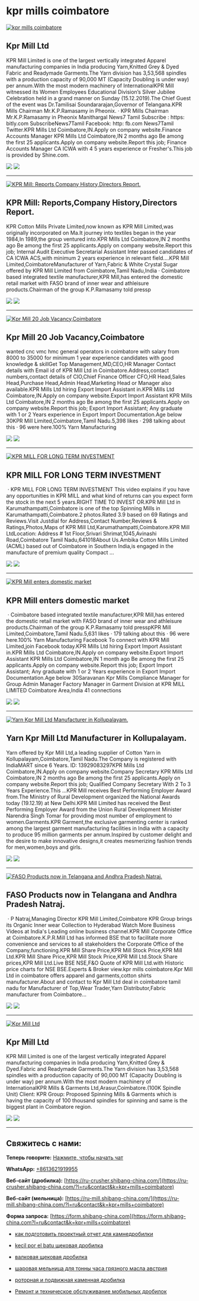 # kpr mills coimbatore

<a href="https://swt.shibang-china.com/?l=ru&img&k=kpr+mills+coimbatore" target="_blank">![kpr mills coimbatore](http://static.shibang-china.com/all-800x300/534.jpg)</a>

## Kpr Mill Ltd
KPR Mill Limited is one of the largest vertically integrated Apparel manufacturing companies in India producing Yarn,Knitted Grey &amp; Dyed Fabric and Readymade Garments.The Yarn division has 3,53,568 spindles with a production capacity of 90,000 MT (Capacity Doubling is under way) per annum.With the most modern machinery of InternationalKPR Mill witnessed its Women Employees Educational Division’s Silver Jubilee Celebration held in a grand manner on Sunday (15.12.2019).The Chief Guest of the event was Dr.Tamilisai Soundararajan,Governor of Telangana.KPR Mills Chairman Mr.K.P.Ramasamy in Pheonix.&nbsp;&#0183;&#32;KPR Mills Chairman Mr.K.P.Ramasamy in Pheonix Manithargal News7 Tamil Subscribe : https: bitly.com SubscribeNews7Tamil Facebook: http: fb.com News7Tamil Twitter.KPR Mills Ltd Coimbatore,IN.Apply on company website.Finance Accounts Manager KPR Mills Ltd Coimbatore,IN 2 months ago Be among the first 25 applicants.Apply on company website.Report this job; Finance Accounts Manager CA ICWA with 4 5 years experience or Fresher's.This job is provided by Shine.com.


<a href="https://whatsapp.shibangsoft.com/WhatsApp.php" target="_blank" title="WhatsApp">![](http://static.shibang-china.com/icon/whatsapp.png)</a> <a href="https://swt.shibang-china.com/?l=ru&icon&k=kpr+mills+coimbatore" target="_blank">![](http://static.shibang-china.com/icon/chat-ru.png)</a>

---

<a href="https://swt.shibang-china.com/?l=ru&img&k=kpr+mills+coimbatore" target="_blank">![KPR Mill: Reports,Company History,Directors Report.](http://static.shibang-china.com/all-800x300/264.jpg)</a>

## KPR Mill: Reports,Company History,Directors Report.
KPR Cotton Mills Private Limited,now known as KPR Mill Limited,was originally incorporated on Ma.It journey into textiles began in the year 1984,In 1989,the group ventured into.KPR Mills Ltd Coimbatore,IN 2 months ago Be among the first 25 applicants.Apply on company website.Report this job; Internal Audit Executive Secretarial Assistant Inter passed candidates of CA ICWA ACS,with minimum 2 years experience in relevant field.…KPR Mill Limited,CoimbatoreManufacturer of Yarn,Fabric &amp; White Crystal Sugar offered by KPR Mill Limited from Coimbatore,Tamil Nadu,India&nbsp;&#0183;&#32;Coimbatore based integrated textile manufacturer,KPR Mill,has entered the domestic retail market with FASO brand of inner wear and athleisure products.Chairman of the group K.P.Ramasamy told pressp


<a href="https://whatsapp.shibangsoft.com/WhatsApp.php" target="_blank" title="WhatsApp">![](http://static.shibang-china.com/icon/whatsapp.png)</a> <a href="https://swt.shibang-china.com/?l=ru&icon&k=kpr+mills+coimbatore" target="_blank">![](http://static.shibang-china.com/icon/chat-ru.png)</a>

---

<a href="https://swt.shibang-china.com/?l=ru&img&k=kpr+mills+coimbatore" target="_blank">![Kpr Mill 20 Job Vacancy,Coimbatore](http://static.shibang-china.com/all-800x300/1408.jpg)</a>

## Kpr Mill 20 Job Vacancy,Coimbatore
wanted cnc vmc hmc general operators in coimbatore with salary from 8000 to 35000 for minimum 1 year experience candidates with good knowledge &amp; skillGet Top Management,MD,CEO,HR Manager Contact details with Email id of KPR Mill Ltd in Coimbatore.Address,contact numbers,contact details of CIO,Chief Finance Officer CFO,HR Head,Sales Head,Purchase Head,Admin Head,Marketing Head or Manager also available.KPR Mills Ltd hiring Export Import Assistant in.KPR Mills Ltd Coimbatore,IN.Apply on company website.Export Import Assistant KPR Mills Ltd Coimbatore,IN 2 months ago Be among the first 25 applicants.Apply on company website.Report this job; Export Import Assistant; Any graduate with 1 or 2 Years experience in Export Import Documentation.Age below 30KPR Mill Limited,Coimbatore,Tamil Nadu.5,398 likes &#183; 298 talking about this &#183; 96 were here.100% Yarn Manufacturing


<a href="https://whatsapp.shibangsoft.com/WhatsApp.php" target="_blank" title="WhatsApp">![](http://static.shibang-china.com/icon/whatsapp.png)</a> <a href="https://swt.shibang-china.com/?l=ru&icon&k=kpr+mills+coimbatore" target="_blank">![](http://static.shibang-china.com/icon/chat-ru.png)</a>

---

<a href="https://swt.shibang-china.com/?l=ru&img&k=kpr+mills+coimbatore" target="_blank">![KPR MILL FOR LONG TERM INVESTMENT](http://static.shibang-china.com/all-800x300/1202.jpg)</a>

## KPR MILL FOR LONG TERM INVESTMENT
&nbsp;&#0183;&#32;KPR MILL FOR LONG TERM INVESTMENT This video explains if you have any opportunities in KPR MILL and what kind of returns can you expect form the stock in the next 5 years.RIGHT TIME TO INVEST OR.KPR Mill Ltd in Karumathampatti,Coimbatore is one of the top Spinning Mills in Karumathampatti,Coimbatore.2 photos.Rated 3.9 based on 69 Ratings and Reviews.Visit Justdial for Address,Contact Number,Reviews &amp; Ratings,Photos,Maps of KPR Mill Ltd,Karumathampatti,Coimbatore.KPR Mill LtdLocation: Address # 1st Floor,Srivari Shrimat,1045,Avinashi Road,Coimbatore Tamil Nadu,641018About Us.Ambika Cotton Mills Limited (ACML) based out of Coimbatore in Southern India,is engaged in the manufacture of premium quality Compact …


<a href="https://whatsapp.shibangsoft.com/WhatsApp.php" target="_blank" title="WhatsApp">![](http://static.shibang-china.com/icon/whatsapp.png)</a> <a href="https://swt.shibang-china.com/?l=ru&icon&k=kpr+mills+coimbatore" target="_blank">![](http://static.shibang-china.com/icon/chat-ru.png)</a>

---

<a href="https://swt.shibang-china.com/?l=ru&img&k=kpr+mills+coimbatore" target="_blank">![KPR Mill enters domestic market](http://static.shibang-china.com/all-800x300/579.jpg)</a>

## KPR Mill enters domestic market
&nbsp;&#0183;&#32;Coimbatore based integrated textile manufacturer,KPR Mill,has entered the domestic retail market with FASO brand of inner wear and athleisure products.Chairman of the group K.P.Ramasamy told presspKPR Mill Limited,Coimbatore,Tamil Nadu.5,631 likes &#183; 179 talking about this &#183; 96 were here.100% Yarn Manufacturing Facebook To connect with KPR Mill Limited,join Facebook today.KPR Mills Ltd hiring Export Import Assistant in.KPR Mills Ltd Coimbatore,IN.Apply on company website.Export Import Assistant KPR Mills Ltd Coimbatore,IN 1 month ago Be among the first 25 applicants.Apply on company website.Report this job; Export Import Assistant; Any graduate with 1 or 2 Years experience in Export Import Documentation.Age below 30Saravanan Kpr Mills Compliance Manager for Group Admin Manager Factory Manager in Garment Division at KPR MILL LIMITED Coimbatore Area,India 41 connections


<a href="https://whatsapp.shibangsoft.com/WhatsApp.php" target="_blank" title="WhatsApp">![](http://static.shibang-china.com/icon/whatsapp.png)</a> <a href="https://swt.shibang-china.com/?l=ru&icon&k=kpr+mills+coimbatore" target="_blank">![](http://static.shibang-china.com/icon/chat-ru.png)</a>

---

<a href="https://swt.shibang-china.com/?l=ru&img&k=kpr+mills+coimbatore" target="_blank">![Yarn Kpr Mill Ltd Manufacturer in Kollupalayam.](http://static.shibang-china.com/all-800x300/1180.jpg)</a>

## Yarn Kpr Mill Ltd Manufacturer in Kollupalayam.
Yarn offered by Kpr Mill Ltd,a leading supplier of Cotton Yarn in Kollupalayam,Coimbatore,Tamil Nadu.The Company is registered with IndiaMART since 6 Years. ID: 13929083297KPR Mills Ltd Coimbatore,IN.Apply on company website.Company Secretary KPR Mills Ltd Coimbatore,IN 2 months ago Be among the first 25 applicants.Apply on company website.Report this job; Qualified Company Secretary With 2 To 3 Years Experience.This …KPR Mill receives Best Performing Employer Award from.The Ministry of Rural Development organized the National Awards today (19.12.19) at New Delhi.KPR Mill Limited has received the Best Performing Employer Award from the Union Rural Development Minister Narendra Singh Tomar for providing most number of employment to women.Garments.KPR Garment,the exclusive garmenting center is ranked among the largest garment manufacturing facilities in India with a capacity to produce 95 million garments per annum.Inspired by customer delight and the desire to make innovative designs,it creates mesmerizing fashion trends for men,women,boys and girls.


<a href="https://whatsapp.shibangsoft.com/WhatsApp.php" target="_blank" title="WhatsApp">![](http://static.shibang-china.com/icon/whatsapp.png)</a> <a href="https://swt.shibang-china.com/?l=ru&icon&k=kpr+mills+coimbatore" target="_blank">![](http://static.shibang-china.com/icon/chat-ru.png)</a>

---

<a href="https://swt.shibang-china.com/?l=ru&img&k=kpr+mills+coimbatore" target="_blank">![FASO Products now in Telangana and Andhra Pradesh Natraj.](http://static.shibang-china.com/all-800x300/60.jpg)</a>

## FASO Products now in Telangana and Andhra Pradesh Natraj.
&nbsp;&#0183;&#32;P Natraj,Managing Director KPR Mill Limited,Coimbatore KPR Group brings its Organic Inner wear Collection to Hyderabad Watch More Business Videos at India's Leading online business channel.KPR Mill Corporate Office at Coimbatore.K.P.R.Mill Ltd has informed BSE that to facilitate more convenience and services to all stakeholders the Corporate Office of the Company,functioning.KPR Mill Share Price,KPR Mill Stock Price,KPR Mill Ltd.KPR Mill Share Price,KPR Mill Stock Price,KPR Mill Ltd.Stock Share prices,KPR Mill Ltd.Live BSE NSE,F&amp;O Quote of KPR Mill Ltd.with Historic price charts for NSE BSE.Experts &amp; Broker view.kpr mills coimbatore.Kpr Mill Ltd in coimbatore offers apparel and garments,cotton shirts manufacturer.About and contact to Kpr Mill Ltd deal in coimbatore tamil nadu for Manufacturer of Top,Wear Trader,Yarn Distributor,Fabric manufacturer from Coimbatore…


<a href="https://whatsapp.shibangsoft.com/WhatsApp.php" target="_blank" title="WhatsApp">![](http://static.shibang-china.com/icon/whatsapp.png)</a> <a href="https://swt.shibang-china.com/?l=ru&icon&k=kpr+mills+coimbatore" target="_blank">![](http://static.shibang-china.com/icon/chat-ru.png)</a>

---

<a href="https://swt.shibang-china.com/?l=ru&img&k=kpr+mills+coimbatore" target="_blank">![Kpr Mill Ltd](http://static.shibang-china.com/all-800x300/53.jpg)</a>

## Kpr Mill Ltd
KPR Mill Limited is one of the largest vertically integrated Apparel manufacturing companies in India producing Yarn,Knitted Grey &amp; Dyed.Fabric and Readymade Garments.The Yarn division has 3,53,568 spindles with a production capacity of 90,000 MT (Capacity Doubling is under way) per annum.With the most modern machinery of InternationalKPR Mills &amp; Garments Ltd,Arasur,Coimbatore.(100K Spindle Unit) Client: KPR Group: Proposed Spinning Mills &amp; Garments which is having the capacity of 100 thousand spindles for spinning and same is the biggest plant in Coimbatore region.

<a href="https://whatsapp.shibangsoft.com/WhatsApp.php" target="_blank" title="WhatsApp">![](http://static.shibang-china.com/icon/whatsapp.png)</a> <a href="https://swt.shibang-china.com/?l=ru&icon&k=kpr+mills+coimbatore" target="_blank">![](http://static.shibang-china.com/icon/chat-ru.png)</a>

---
## Свяжитесь с нами:

**Теперь говорите:** [Нажмите, чтобы начать чат](https://swt.shibang-china.com?l=ru&contact&k=kpr+mills+coimbatore)

**WhatsApp:**  [+8613621919955](https://whatsapp.shibangsoft.com/WhatsApp.php)

**Веб-сайт (дробилка):** [https://ru-crusher.shibang-china.com/](https://ru-crusher.shibang-china.com/?l=ru&contact&k=kpr+mills+coimbatore)

**Веб-сайт (мельница):** [https://ru-mill.shibang-china.com/](https://ru-mill.shibang-china.com/?l=ru&contact&k=kpr+mills+coimbatore)

**Форма запроса:** [https://form.shibang-china.com](https://form.shibang-china.com?l=ru&contact&k=kpr+mills+coimbatore)

* [как подготовить проектный отчет для камнедробилки](../121/%D0%BA%D0%B0%D0%BA%20%D0%BF%D0%BE%D0%B4%D0%B3%D0%BE%D1%82%D0%BE%D0%B2%D0%B8%D1%82%D1%8C%20%D0%BF%D1%80%D0%BE%D0%B5%D0%BA%D1%82%D0%BD%D1%8B%D0%B9%20%D0%BE%D1%82%D1%87%D0%B5%D1%82%20%D0%B4%D0%BB%D1%8F%20%D0%BA%D0%B0%D0%BC%D0%BD%D0%B5%D0%B4%D1%80%D0%BE%D0%B1%D0%B8%D0%BB%D0%BA%D0%B8.md)

* [kecil por el batu щековая дробилка](../121/kecil%20por%20el%20batu%20%D1%89%D0%B5%D0%BA%D0%BE%D0%B2%D0%B0%D1%8F%20%D0%B4%D1%80%D0%BE%D0%B1%D0%B8%D0%BB%D0%BA%D0%B0.md)

* [валковая щековая дробилка](../125/%D0%B2%D0%B0%D0%BB%D0%BA%D0%BE%D0%B2%D0%B0%D1%8F%20%D1%89%D0%B5%D0%BA%D0%BE%D0%B2%D0%B0%D1%8F%20%D0%B4%D1%80%D0%BE%D0%B1%D0%B8%D0%BB%D0%BA%D0%B0.md)

* [шаровая мельница для тонны часа грязного масла австрия](../124/%D1%88%D0%B0%D1%80%D0%BE%D0%B2%D0%B0%D1%8F%20%D0%BC%D0%B5%D0%BB%D1%8C%D0%BD%D0%B8%D1%86%D0%B0%20%D0%B4%D0%BB%D1%8F%20%D1%82%D0%BE%D0%BD%D0%BD%D1%8B%20%D1%87%D0%B0%D1%81%D0%B0%20%D0%B3%D1%80%D1%8F%D0%B7%D0%BD%D0%BE%D0%B3%D0%BE%20%D0%BC%D0%B0%D1%81%D0%BB%D0%B0%20%D0%B0%D0%B2%D1%81%D1%82%D1%80%D0%B8%D1%8F.md)

* [роторная и подвижная каменная дробилка](../124/%D1%80%D0%BE%D1%82%D0%BE%D1%80%D0%BD%D0%B0%D1%8F%20%D0%B8%20%D0%BF%D0%BE%D0%B4%D0%B2%D0%B8%D0%B6%D0%BD%D0%B0%D1%8F%20%D0%BA%D0%B0%D0%BC%D0%B5%D0%BD%D0%BD%D0%B0%D1%8F%20%D0%B4%D1%80%D0%BE%D0%B1%D0%B8%D0%BB%D0%BA%D0%B0.md)

* [Ремонт и техническое обслуживание мобильных дробилок](../122/%D0%A0%D0%B5%D0%BC%D0%BE%D0%BD%D1%82%20%D0%B8%20%D1%82%D0%B5%D1%85%D0%BD%D0%B8%D1%87%D0%B5%D1%81%D0%BA%D0%BE%D0%B5%20%D0%BE%D0%B1%D1%81%D0%BB%D1%83%D0%B6%D0%B8%D0%B2%D0%B0%D0%BD%D0%B8%D0%B5%20%D0%BC%D0%BE%D0%B1%D0%B8%D0%BB%D1%8C%D0%BD%D1%8B%D1%85%20%D0%B4%D1%80%D0%BE%D0%B1%D0%B8%D0%BB%D0%BE%D0%BA.md)